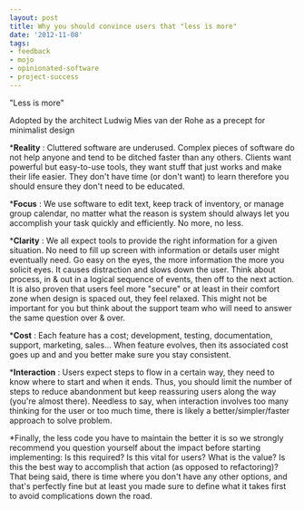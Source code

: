 ```yaml
---
layout: post
title: Why you should convince users that "less is more"
date: '2012-11-08'
tags:
- feedback
- mojo
- opinionated-software
- project-success
---
```


"Less is more"

Adopted by the architect Ludwig Mies van der Rohe as a precept for minimalist design

***Reality**
: Cluttered software are underused. Complex pieces of software do not help anyone and tend to be ditched faster than any others. Clients want powerful but easy-to-use tools, they want stuff that just works and make their life easier. They don't have time (or don't want) to learn therefore you should ensure they don't need to be educated.

***Focus**
: We use software to edit text, keep track of inventory, or manage group calendar, no matter what the reason is system should always let you accomplish your task quickly and efficiently. No more, no less.

***Clarity**
: We all expect tools to provide the right information for a given situation. No need to fill up screen with information or details user might eventually need. Go easy on the eyes, the more information the more you solicit eyes. It causes distraction and slows down the user. Think about process, in & out in a logical sequence of events, then off to the next action. It is also proven that users feel more "secure" or at least in their comfort zone when design is spaced out, they feel relaxed. This might not be important for you but think about the support team who will need to answer the same question over & over.

***Cost**
: Each feature has a cost; development, testing, documentation, support, marketing, sales... When feature evolves, then its associated cost goes up and and you better make sure you stay consistent.

***Interaction**
: Users expect steps to flow in a certain way, they need to know where to start and when it ends. Thus, you should limit the number of steps to reduce abandonment but keep reassuring users along the way (you're almost there). Needless to say, when interaction involves too many thinking for the user or too much time, there is likely a better/simpler/faster approach to solve problem.

*Finally, the less code you have to maintain the better it is so we strongly recommend you question yourself about the impact before starting implementing: Is this required? Is this vital for users? What is the value? Is this the best way to accomplish that action (as opposed to refactoring)?
That being said, there is time where you don't have any other options, and that's perfectly fine but at least you made sure to define what it takes first to avoid complications down the road.
